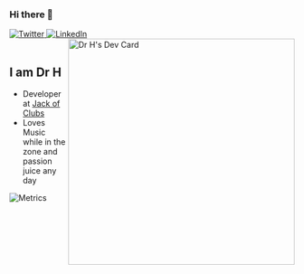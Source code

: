 ### Hi there 👋

<div align="left">
  <a href="https://github.com/drh97">
    <img
      src="https://img.shields.io/static/v1?label=Github&logo=github&style=flat-square&color=000000&logoColor=ffffff&message=%E2%98%86"
      alt="Twitter"
    />
  </a>
  <a href="https://www.linkedin.com/in/josemaria-nabangi">
    <img
      src="https://img.shields.io/static/v1?logo=linkedin&style=flat-square&color=0072b1&label=LinkedIn&message=%E2%98%86"
      alt="LinkedIn"
    />
  </a>
  
  <a href="https://app.daily.dev/drh">
    <img align="right" 
         src="https://api.daily.dev/devcards/f4f7795bb92c48fa8ea9ccc80aac7fec.png?r=apo" 
         width="400" alt="Dr H's Dev Card"/>
  </a>

</div>

<br />

## I am Dr H

- Developer at [Jack of Clubs](https://www.jackofclubs.co.ke/)
- Loves Music while in the zone and passion juice any day


![Metrics](https://raw.githubusercontent.com/drh97/drh97/github-metrics.svg)

<!--
**DrH97/drh97** is a ✨ _special_ ✨ repository because its `README.md` (this file) appears on your GitHub profile.

Here are some ideas to get you started:

- 🔭 I’m currently working on ...
- 🌱 I’m currently learning ...
- 👯 I’m looking to collaborate on ...
- 🤔 I’m looking for help with ...
- 💬 Ask me about ...
- 📫 How to reach me: ...
- 😄 Pronouns: ...
- ⚡ Fun fact: ...
-->
